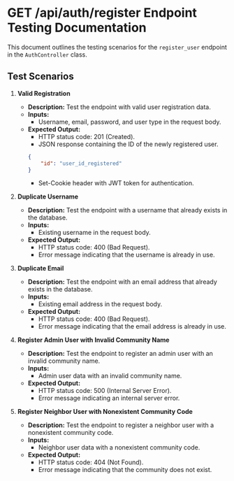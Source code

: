 # GET /api/auth/register Endpoint Testing Documentation

This document outlines the testing scenarios for the `register_user` endpoint in the `AuthController` class.
   
## Test Scenarios

1. **Valid Registration**
    - **Description:** Test the endpoint with valid user registration data.
    - **Inputs:** 
        - Username, email, password, and user type in the request body.
    - **Expected Output:**
        - HTTP status code: 201 (Created).
        - JSON response containing the ID of the newly registered user.
		```json
		{
			"id": "user_id_registered"
		}
		```
        - Set-Cookie header with JWT token for authentication.

2. **Duplicate Username**
    - **Description:** Test the endpoint with a username that already exists in the database.
    - **Inputs:** 
        - Existing username in the request body.
    - **Expected Output:**
        - HTTP status code: 400 (Bad Request).
        - Error message indicating that the username is already in use.

3. **Duplicate Email**
    - **Description:** Test the endpoint with an email address that already exists in the database.
    - **Inputs:** 
        - Existing email address in the request body.
    - **Expected Output:**
        - HTTP status code: 400 (Bad Request).
        - Error message indicating that the email address is already in use.

4. **Register Admin User with Invalid Community Name**
    - **Description:** Test the endpoint to register an admin user with an invalid community name.
    - **Inputs:** 
        - Admin user data with an invalid community name.
    - **Expected Output:**
        - HTTP status code: 500 (Internal Server Error).
        - Error message indicating an internal server error.

5. **Register Neighbor User with Nonexistent Community Code**
    - **Description:** Test the endpoint to register a neighbor user with a nonexistent community code.
    - **Inputs:** 
        - Neighbor user data with a nonexistent community code.
    - **Expected Output:**
        - HTTP status code: 404 (Not Found).
        - Error message indicating that the community does not exist.
